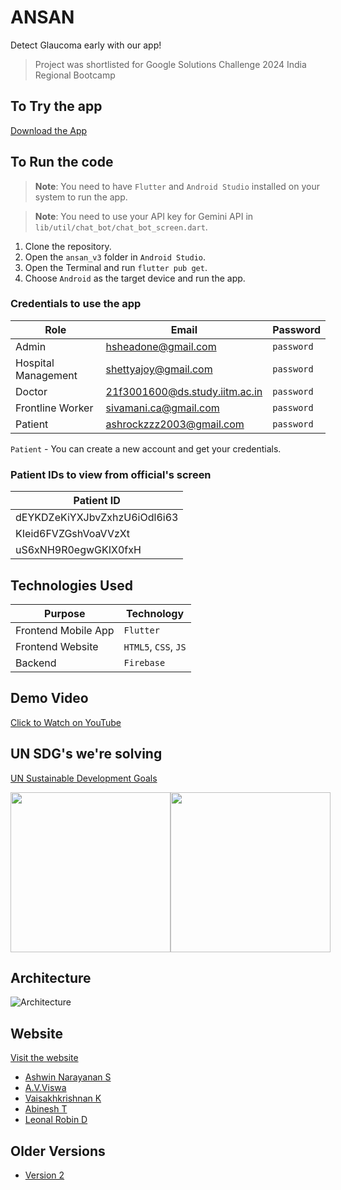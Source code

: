 # ANSAN

Detect Glaucoma early with our app!

> Project was shortlisted for Google Solutions Challenge 2024 India Regional Bootcamp

## To Try the app

[Download the App](https://github.com/Ashrockzzz2003/ansan_v3/releases/download/v3/app-release.apk)

## To Run the code

> **Note**: You need to have `Flutter` and `Android Studio` installed on your system to run the app.

> **Note**: You need to use your API key for Gemini API in `lib/util/chat_bot/chat_bot_screen.dart`.

1. Clone the repository.
2. Open the `ansan_v3` folder in `Android Studio`.
3. Open the Terminal and run `flutter pub get`.
4. Choose `Android` as the target device and run the app.

### Credentials to use the app

| Role | Email | Password |
| ---- | ----- | -------- |
| Admin | hsheadone@gmail.com | `password` |
| Hospital Management | shettyajoy@gmail.com | `password` |
| Doctor | 21f3001600@ds.study.iitm.ac.in | `password` |
| Frontline Worker | sivamani.ca@gmail.com | `password` |
| Patient | ashrockzzz2003@gmail.com | `password` |

`Patient` - You can create a new account and get your credentials.

### Patient IDs to view from official's screen

| Patient ID                   |
|------------------------------|
| dEYKDZeKiYXJbvZxhzU6iOdl6i63 |
| KIeid6FVZGshVoaVVzXt         |
| uS6xNH9R0egwGKIX0fxH         |

## Technologies Used

| Purpose | Technology |
| ------- | ---------- |
| Frontend Mobile App | `Flutter` |
| Frontend Website | `HTML5`, `CSS`, `JS` |
| Backend | `Firebase` |

## Demo Video

[Click to Watch on YouTube](https://youtu.be/Pn3kmAT0FtI)



## UN SDG's we're solving

[UN Sustainable Development Goals](https://www.un.org/sustainabledevelopment/sustainable-development-goals/)

<div style="display: flex">
  <img src="https://github.com/Ashrockzzz2003/ansan_v3/assets/90165751/4519189d-ae89-47a7-8f8c-af3dfde40305" height="256" />
  <img src="https://github.com/Ashrockzzz2003/ansan_v3/assets/90165751/bbdc7274-822e-4fc5-91cc-97f1407b5846" height="256" />
</div>


## Architecture

![Architecture](https://i.imgur.com/AITNXcB.png)

## Website

[Visit the website](https://ansan.cb.amrita.edu)


- [Ashwin Narayanan S](https://ashrockzzz2003.github.io/portfolio/)
- [A.V.Viswa](https://www.linkedin.com/in/viswa-av/)
- [Vaisakhkrishnan K](https://www.linkedin.com/in/vaisakhkrishnan-k-2358b720b/)
- [Abinesh T](https://www.linkedin.com/in/abinesh-tamizhselvan-4732a8222/)
- [Leonal Robin D](https://www.linkedin.com/in/leonal-robin-47b681284/)

## Older Versions

- [Version 2](https://github.com/Ashrockzzz2003/ansan_v2)
